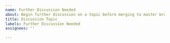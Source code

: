 ```yaml
---
name: Further Discussion Needed
about: Begin further discussion on a topic before merging to master branch.
title: Discussion Topic
labels: Further Discussion Needed
assignees: ''

---
```



